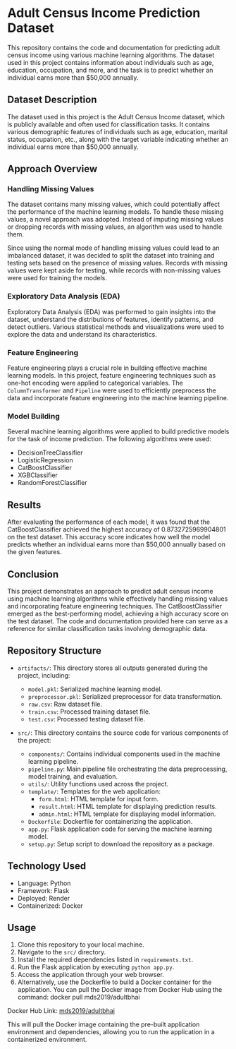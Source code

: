 # Adult Census Income Prediction Dataset

This repository contains the code and documentation for predicting adult census income using various machine learning algorithms. The dataset used in this project contains information about individuals such as age, education, occupation, and more, and the task is to predict whether an individual earns more than $50,000 annually.

## Dataset Description

The dataset used in this project is the Adult Census Income dataset, which is publicly available and often used for classification tasks. It contains various demographic features of individuals such as age, education, marital status, occupation, etc., along with the target variable indicating whether an individual earns more than $50,000 annually.

## Approach Overview

### Handling Missing Values

The dataset contains many missing values, which could potentially affect the performance of the machine learning models. To handle these missing values, a novel approach was adopted. Instead of imputing missing values or dropping records with missing values, an algorithm was used to handle them.

Since using the normal mode of handling missing values could lead to an imbalanced dataset, it was decided to split the dataset into training and testing sets based on the presence of missing values. Records with missing values were kept aside for testing, while records with non-missing values were used for training the models.

### Exploratory Data Analysis (EDA)

Exploratory Data Analysis (EDA) was performed to gain insights into the dataset, understand the distributions of features, identify patterns, and detect outliers. Various statistical methods and visualizations were used to explore the data and understand its characteristics.

### Feature Engineering

Feature engineering plays a crucial role in building effective machine learning models. In this project, feature engineering techniques such as one-hot encoding were applied to categorical variables. The `ColumnTransformer` and `Pipeline` were used to efficiently preprocess the data and incorporate feature engineering into the machine learning pipeline.

### Model Building

Several machine learning algorithms were applied to build predictive models for the task of income prediction. The following algorithms were used:

- DecisionTreeClassifier
- LogisticRegression
- CatBoostClassifier
- XGBClassifier
- RandomForestClassifier

## Results

After evaluating the performance of each model, it was found that the CatBoostClassifier achieved the highest accuracy of 0.8732725969904801 on the test dataset. This accuracy score indicates how well the model predicts whether an individual earns more than $50,000 annually based on the given features.

## Conclusion

This project demonstrates an approach to predict adult census income using machine learning algorithms while effectively handling missing values and incorporating feature engineering techniques. The CatBoostClassifier emerged as the best-performing model, achieving a high accuracy score on the test dataset. The code and documentation provided here can serve as a reference for similar classification tasks involving demographic data.

## Repository Structure

- `artifacts/`: This directory stores all outputs generated during the project, including:
  - `model.pkl`: Serialized machine learning model.
  - `preprocessor.pkl`: Serialized preprocessor for data transformation.
  - `raw.csv`: Raw dataset file.
  - `train.csv`: Processed training dataset file.
  - `test.csv`: Processed testing dataset file.

- `src/`: This directory contains the source code for various components of the project:
  - `components/`: Contains individual components used in the machine learning pipeline.
  - `pipeline.py`: Main pipeline file orchestrating the data preprocessing, model training, and evaluation.
  - `utils/`: Utility functions used across the project.
  - `template/`: Templates for the web application:
    - `form.html`: HTML template for input form.
    - `result.html`: HTML template for displaying prediction results.
    - `admin.html`: HTML template for displaying model information.
  - `Dockerfile`: Dockerfile for containerizing the application.
  - `app.py`: Flask application code for serving the machine learning model.
  - `setup.py`: Setup script to download the repository as a package.

## Technology Used

- Language: Python
- Framework: Flask
- Deployed: Render
- Containerized: Docker



## Usage

1. Clone this repository to your local machine.
2. Navigate to the `src/` directory.
3. Install the required dependencies listed in `requirements.txt`.
4. Run the Flask application by executing `python app.py`.
5. Access the application through your web browser.
6. Alternatively, use the Dockerfile to build a Docker container for the application. You can pull the Docker image from Docker Hub using the command: docker pull mds2019/adultbhai

Docker Hub Link: [mds2019/adultbhai](https://hub.docker.com/r/mds2019/adultbhai)

This will pull the Docker image containing the pre-built application environment and dependencies, allowing you to run the application in a containerized environment.
